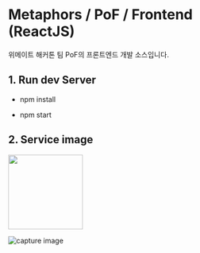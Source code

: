 # Metaphors / PoF / Frontend (ReactJS)

위메이트 해커톤 팀 PoF의 프론트엔드 개발 소스입니다.

## 1. Run dev Server

- npm install

- npm start




## 2. Service image
<img width="150px" height="auto" src="https://user-images.githubusercontent.com/71386860/159634307-f8dabbec-f563-4c53-b6a6-b4185857b5f8.jpeg" />

![capture image](https://user-images.githubusercontent.com/71386860/159634617-ffe232be-a011-4ed7-8750-f9285a4dceee.jpeg)
